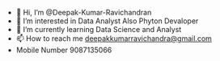 - 👋 Hi, I’m @Deepak-Kumar-Ravichandran
- 👀 I’m interested in Data Analyst Also Phyton Devaloper
- 🌱 I’m currently learning Data Science and Analyst
- 📫 How to reach me deepakkumarravichandra@gmail.com 
- Mobile Number 9087135066


<!---
Deepak-Kumar-Ravichandran/Deepak-Kumar-Ravichandran is a ✨ special ✨ repository because its `README.md` (this file) appears on your GitHub profile.
You can click the Preview link to take a look at your changes.
--->
